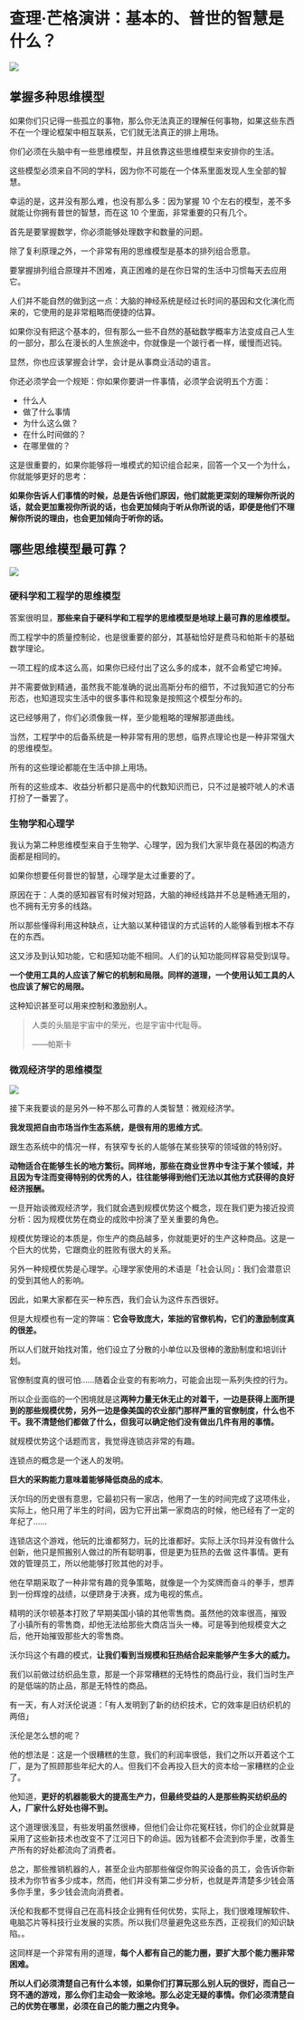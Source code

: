 # 查理·芒格演讲：基本的、普世的智慧是什么？

![](https://s2.loli.net/2022/01/18/H34E9Xq6CNluQAr.jpg)

## 掌握多种思维模型

如果你们只记得一些孤立的事物，那么你无法真正的理解任何事物，如果这些东西不在一个理论框架中相互联系，它们就无法真正的排上用场。

你们必须在头脑中有一些思维模型，并且依靠这些思维模型来安排你的生活。

这些模型必须来自不同的学科，因为你不可能在一个体系里面发现人生全部的智慧。

幸运的是，这并没有那么难，也没有那么多：因为掌握 10 个左右的模型，差不多就能让你拥有普世的智慧，而在这 10 个里面，非常重要的只有几个。

首先是要掌握数学，你必须能够处理数字和数量的问题。

除了复利原理之外，一个非常有用的思维模型是基本的排列组合愿意。

要掌握排列组合原理并不困难，真正困难的是在你日常的生活中习惯每天去应用它。

人们并不能自然的做到这一点：大脑的神经系统是经过长时间的基因和文化演化而来的，它使用的是非常粗略而便捷的估算。

如果你没有把这个基本的，但有那么一些不自然的基础数学概率方法变成自己人生的一部分，那么在漫长的人生旅途中，你就像是一个跛行者一样，缓慢而迟钝。

显然，你也应该掌握会计学，会计是从事商业活动的语言。

你还必须学会一个规矩：你如果你要讲一件事情，必须学会说明五个方面：

- 什么人
- 做了什么事情
- 为什么这么做？
- 在什么时间做的？
- 在哪里做的？

这是很重要的，如果你能够将一堆模式的知识组合起来，回答一个又一个为什么，你就能够更好的思考：

**如果你告诉人们事情的时候，总是告诉他们原因，他们就能更深刻的理解你所说的话，就会更加重视你所说的话，也会更加倾向于听从你所说的话，即便是他们不理解你所说的理由，也会更加倾向于听你的话。**

## 哪些思维模型最可靠？

![](https://s2.loli.net/2022/01/18/OigYk3PX6cN8R7d.jpg)

### 硬科学和工程学的思维模型

答案很明显，**那些来自于硬科学和工程学的思维模型是地球上最可靠的思维模型。**

而工程学中的质量控制论，也是很重要的部分，其基础恰好是费马和帕斯卡的基础数学理论。

一项工程的成本这么高，如果你已经付出了这么多的成本，就不会希望它垮掉。

并不需要做到精通，虽然我不能准确的说出高斯分布的细节，不过我知道它的分布形态，也知道现实生活中的很多事件和现象是按照这个模型分布的。

这已经够用了，你们必须像我一样，至少能粗略的理解那道曲线。

当然，工程学中的后备系统是一种非常有用的思想，临界点理论也是一种非常强大的思维模型。

所有的这些理论都能在生活中排上用场。

所有的这些成本、收益分析都只是高中的代数知识而已，只不过是被吓唬人的术语打扮了一番罢了。

### 生物学和心理学

我认为第二种思维模型来自于生物学、心理学，因为我们大家毕竟在基因的构造方面都是相同的。

如果你想要任何普世的智慧，心理学是太过重要的了。

原因在于：人类的感知器官有时候对短路，大脑的神经线路并不总是畅通无阻的，也不拥有无穷多的线路。

所以那些懂得利用这种缺点，让大脑以某种错误的方式运转的人能够看到根本不存在的东西。

这又涉及到认知功能，它和感知功能不相同。人们的认知功能同样容易受到误导。

**一个使用工具的人应该了解它的机制和局限。同样的道理，一个使用认知工具的人也应该了解它的局限。**

这种知识甚至可以用来控制和激励别人。

> 人类的头脑是宇宙中的荣光，也是宇宙中代耻辱。
>
> ——帕斯卡

### 微观经济学的思维模型

![](https://s2.loli.net/2022/01/18/DakRcvu5sLj6p1l.jpg)

接下来我要谈的是另外一种不那么可靠的人类智慧：微观经济学。

**我发现把自由市场当作生态系统，是很有用的思维方式**。

跟生态系统中的情况一样，有狭窄专长的人能够在某些狭窄的领域做的特别好。

**动物适合在能够生长的地方繁衍。同样地，那些在商业世界中专注于某个领域，并且因为专注而变得特别的优秀的人，往往能够得到他们无法以其他方式获得的良好经济报酬。**

一旦开始谈微观经济学，我们就会遇到规模优势这个概念，现在我们更为接近投资分析：因为规模优势在商业的成败中扮演了至关重要的角色。

规模优势理论的本质是，你生产的商品越多，你就能更好的生产这种商品。这是一个巨大的优势，它跟商业的胜败有很大的关系。

另外一种规模优势是心理学。心理学家使用的术语是「社会认同」：我们会潜意识的受到其他人的影响。

因此，如果大家都在买一种东西，我们会认为这件东西很好。

但是大规模也有一定的弊端：**它会导致庞大，笨拙的官僚机构，它们的激励制度真的很差。**

所以人们就开始找对策，他们设立了分散的小单位以及很棒的激励制度和培训计划。

官僚制度真的很可怕……随着企业变的有影响力，可能会出现一系列失控的行为。

所以企业面临的一个困境就是这**两种力量无休无止的对着干，一边是获得上面所提到的那些规模优势，另外一边是像美国的农业部门那样严重的官僚制度，什么也不干。我不清楚他们都做了什么，但我可以确定他们没有做出几件有用的事情。**

就规模优势这个话题而言，我觉得连锁店非常的有趣。

连锁点的概念是一个迷人的发明。

**巨大的采购能力意味着能够降低商品的成本**。

沃尔玛的历史很有意思，它最初只有一家店，他用了一生的时间完成了这项伟业，实际上，他只用了半生的时间，因为它开出第一家商店的时候，他已经有了一定的年纪了……

连锁店这个游戏，他玩的比谁都努力，玩的比谁都好。实际上沃尔玛并没有做什么创新，他只是照搬别人做过的所有聪明事，但是更为狂热的去做 这件事情。更有效的管理员工，所以他能够打败其他的对手。

他在早期采取了一种非常有趣的竞争策略，就像是一个为奖牌而奋斗的拳手，想弄到一份辉煌的战绩，以便跻身于决赛，成为电视的焦点。

精明的沃尔顿基本打败了早期美国小镇的其他零售商。虽然他的效率很高，摧毁 了小镇所有的零售商，却他无法给那些大商店当头一棒。可是等到他规模变大之后，他开始摧毁那些大的零售商。

沃尔玛这个有趣的模式，**让我们看到当规模和狂热结合起来能够产生多大的威力。**

我们以前做过纺织品生意，那是一个非常糟糕的无特性的商品行业，我们当时生产的是低端的防止品，那是无特性的商品。

有一天，有人对沃伦说道：「有人发明到了新的纺织技术，它的效率是旧纺织机的两倍」

沃伦是怎么想的呢？

他的想法是：这是一个很糟糕的生意，我们的利润率很低，我们之所以开着这个工厂，是为了照顾那些年纪大的人。但我们不会再投入巨大的资本给一家糟糕的企业了。

他知道，**更好的机器能极大的提高生产力，但最终受益的人是那些购买纺织品的人，厂家什么好处也得不到。**

这个道理很浅显，有些发明虽然很棒，但他们会让你花冤枉钱，你们的企业就算是采用了这些新技术也改变不了江河日下的命运。因为钱都不会流到你手里，改善生产所有的好处都流向了消费者。

总之，那些推销机器的人，甚至企业内部那些催促你购买设备的员工，会告诉你新技术为你节省多少成本，然而，他们并没有第二步分析，也就是弄清楚多少钱会落多你手里，多少钱会流向消费者。

沃伦和我都不觉得自己在高科技企业拥有任何优势，实际上，我们很难理解软件、电脑芯片等科技行业发展的实质。所以我们尽量避免这些东西，正视我们的知识缺陷。。

这同样是一个非常有用的道理，**每个人都有自己的能力圈，要扩大那个能力圈非常困难。**

**所以人们必须清楚自己有什么本领，如果你们打算玩那么别人玩的很好，而自己一窍不通的游戏，那么你们主动会一败涂地。那么必定无疑的事情。你们必须清楚自己的优势在哪里，必须在自己的能力圈之内竞争。**



